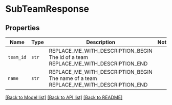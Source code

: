 # SubTeamResponse



## Properties
Name | Type | Description | Notes
------------ | ------------- | ------------- | -------------
| `team_id` | ```str``` | REPLACE_ME_WITH_DESCRIPTION_BEGIN The id of a team REPLACE_ME_WITH_DESCRIPTION_END |  |
| `name` | ```str``` | REPLACE_ME_WITH_DESCRIPTION_BEGIN The name of a team REPLACE_ME_WITH_DESCRIPTION_END |  |

[[Back to Model list]](../README.md#documentation-for-models) [[Back to API list]](../README.md#documentation-for-api-endpoints) [[Back to README]](../README.md)

